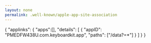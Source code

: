 ```yaml
---
layout: none
permalink: .well-known/apple-app-site-association
---
```


{
    "applinks": {
        "apps":[],
        "details": [
            {
                "appID": "PMEDFW438U.com.keyboardkit.app",
                "paths": ["/data?=*"]
            }
        ]
    }
}